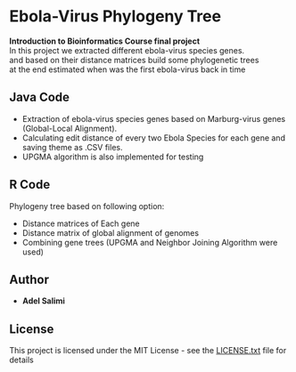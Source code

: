 # Ebola-Virus Phylogeny Tree

**Introduction to Bioinformatics Course final project**  
In this project we extracted different ebola-virus species genes.  
and based on their distance matrices build some phylogenetic trees  
at the end estimated when was the first ebola-virus back in time  

## Java Code

* Extraction of ebola-virus species genes based on Marburg-virus genes (Global-Local Alignment).
* Calculating edit distance of every two Ebola Species for each gene and saving theme as .CSV files.
* UPGMA algorithm is also implemented for testing

## R Code

Phylogeny tree based on following option:
* Distance matrices of Each gene
* Distance matrix of global alignment of genomes
* Combining gene trees
(UPGMA and Neighbor Joining Algorithm were used)

## Author

* **Adel Salimi**

## License

This project is licensed under the MIT License - see the [LICENSE.txt](LICENSE.txt) file for details


